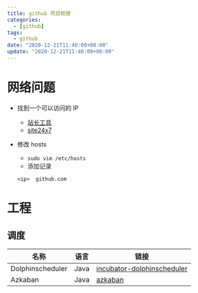 ```yaml
---
title: github 项目梳理
categories: 
  - [github]
tags:
  - github
date: "2020-12-21T11:40:00+08:00"
update: "2020-12-21T11:40:00+08:00"
---
```


# 网络问题

- 找到一个可以访问的 IP

  - [站长工具](https://ping.chinaz.com/github.com)
  - [site24x7](https://www.site24x7.com/ping-test.html)

- 修改 hosts

  - `sudo vim /etc/hosts`
  - 添加记录

  ```shell
  <ip>	github.com
  ```

# 工程

## 调度

| 名称             | 语言 | 链接                                                         |
| ---------------- | ---- | ------------------------------------------------------------ |
| Dolphinscheduler | Java | [incubator-dolphinscheduler](https://github.com/apache/incubator-dolphinscheduler) |
| Azkaban          | Java | [azkaban](https://github.com/azkaban/azkaban)                |

